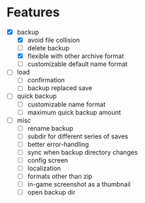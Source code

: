 # Features
- [x] backup
  - [x] avoid file collision
  - [ ] delete backup
  - [x] flexible with other archive format
  - [ ] customizable default name format
- [ ] load
  - [ ] confirmation
  - [ ] backup replaced save
- [ ] quick backup
  - [ ] customizable name format
  - [ ] maximum quick backup amount
- [ ] misc
  - [ ] rename backup
  - [ ] subdir for different series of saves
  - [ ] better error-handling
  - [ ] sync when backup directory changes
  - [ ] config screen
  - [ ] localization
  - [ ] formats other than zip
  - [ ] in-game screenshot as a thumbnail
  - [ ] open backup dir